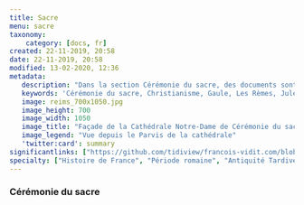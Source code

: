 ```yaml
---
title: Sacre
menu: sacre
taxonomy:
    category: [docs, fr]
created: 22-11-2019, 20:58
date: 22-11-2019, 20:58
modified: 13-02-2020, 12:36
metadata:
   description: "Dans la section Cérémonie du sacre, des documents sont présentés pour approfondir la compréhension de plusieurs monuments et parties emblématiques de l'histoire de Cérémonie du sacre, comme la cathédrale Notre-Dame de Cérémonie du sacre, la basilique Saint-Remi ou le baptème de Clovis et les échanges entre Julius Cesar et le Rèmes."
   keywords: 'Cérémonie du sacre, Christianisme, Gaule, Les Rèmes, Jules César, saint Remi, Baptème de Clovis'
   image: reims_700x1050.jpg
   image_height: 700
   image_width: 1050
   image_title: "Façade de la Cathédrale Notre-Dame de Cérémonie du sacre"
   image_legend: "Vue depuis le Parvis de la cathédrale"
   'twitter:card': summary
significantlinks: ["https://github.com/tidiview/francois-vidit.com/blob/master/user/sites/docs/pages/01.home/03.reims/03.sacre/chapter.fr.md"]
specialty: ["Histoire de France", "Période romaine", "Antiquité Tardive", "Cérémonie du sacre", "Christianisme", "Gaule", "Les Rèmes", "Jules César", "saint Remi", "Baptème de Clovis"]
---
```

### Cérémonie du sacre